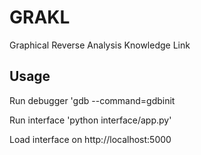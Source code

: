 # GRAKL
Graphical Reverse Analysis Knowledge Link

## Usage
Run debugger 'gdb --command=gdbinit

Run interface 'python interface/app.py'

Load interface on http://localhost:5000


